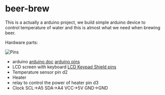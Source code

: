 # beer-brew

This is a actually a arduino project, we build simple arduino device to control temperature of water and this is almost what we need when brewing beer.

Hardware parts:

![Pins](./docs/pins.png)

- arduino
  [arduino doc](https://www.arduino.cc/en/reference/board)
  [arduino pins](./docs/arduino_board.png)
- LCD screen with keyboard
  [LCD Keypad Shield pins](./docs/keypad-shield.jpg)
- Temperature sensor
  pin d2
- Heater
- relay to control the power of heater
  pin d3
- Clock
  SCL→A5
  SDA→A4
  VCC→5V
  GND→GND

